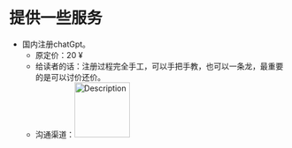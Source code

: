 # 提供一些服务
- 国内注册chatGpt。
    - 原定价：20 &yen;
    - 给读者的话：注册过程完全手工，可以手把手教，也可以一条龙，最重要的是可以讨价还价。
    - 沟通渠道：<img src="https://github.com/zephyr-lzj/zephyr-lzj.github.io/assets/84262788/b642d35c-6883-4e9f-bc07-e48aabe38d2e" alt="Description" width="100" height="100">


